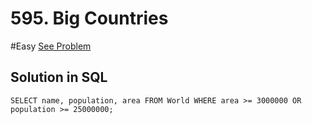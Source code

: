# 595. Big Countries
#Easy 
[See Problem](https://leetcode.com/problems/big-countries/)

## Solution in SQL
```
SELECT name, population, area FROM World WHERE area >= 3000000 OR population >= 25000000;
```
